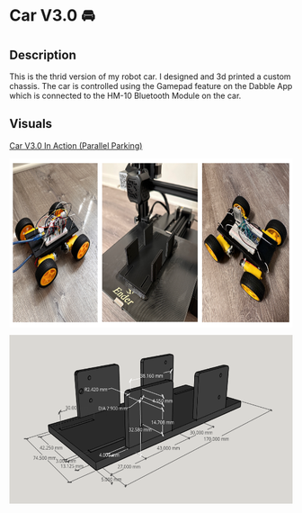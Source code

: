 # Car V3.0 :oncoming_automobile:

## Description

This is the thrid version of my robot car. I designed and 3d printed a custom chassis. The car is controlled using the Gamepad feature on the Dabble App which is connected to the HM-10 Bluetooth Module on the car. 

## Visuals

[Car V3.0 In Action (Parallel Parking)](https://www.youtube.com/shorts/crqkkf1iVIA)

<p><img height=300 align="center" src="images/carv3.png">

<p><img height=300 align="center" src="images/design.png">